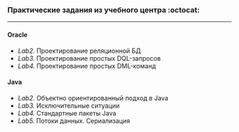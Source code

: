### Практические задания из учебного центра :octocat:
----------------------------------------------------------------

#### Oracle

  - _Lab2._ Проектирование реляционной БД
  - _Lab3._ Проектирование простых DQL-запросов 
  - _Lab4._ Проектирование простых DML-команд 
  
#### Java

  - _Lab2._ Объектно ориентированный подход в Java
  - _Lab3._ Исключительные ситуации
  - _Lab4._ Стандартные пакеты Java
  - _Lab5._ Потоки данных. Сериализация
